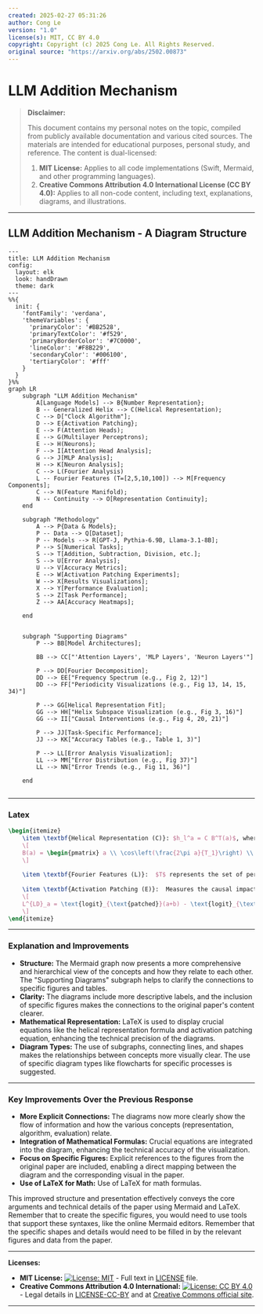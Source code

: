 ```yaml
---
created: 2025-02-27 05:31:26
author: Cong Le
version: "1.0"
license(s): MIT, CC BY 4.0
copyright: Copyright (c) 2025 Cong Le. All Rights Reserved.
original source: "https://arxiv.org/abs/2502.00873"
---
```




# LLM Addition Mechanism
> **Disclaimer:**
>
> This document contains my personal notes on the topic,
> compiled from publicly available documentation and various cited sources.
> The materials are intended for educational purposes, personal study, and reference.
> The content is dual-licensed:
> 1. **MIT License:** Applies to all code implementations (Swift, Mermaid, and other programming languages).
> 2. **Creative Commons Attribution 4.0 International License (CC BY 4.0):** Applies to all non-code content, including text, explanations, diagrams, and illustrations.
---


## LLM Addition Mechanism - A Diagram Structure


```mermaid
---
title: LLM Addition Mechanism
config:
  layout: elk
  look: handDrawn
  theme: dark
---
%%{
  init: {
    'fontFamily': 'verdana',
    'themeVariables': {
      'primaryColor': '#BB2528',
      'primaryTextColor': '#f529',
      'primaryBorderColor': '#7C0000',
      'lineColor': '#F8B229',
      'secondaryColor': '#006100',
      'tertiaryColor': '#fff'
    }
  }
}%%
graph LR
    subgraph "LLM Addition Mechanism"
        A[Language Models] --> B{Number Representation};
        B -- Generalized Helix --> C(Helical Representation);
        C --> D["Clock Algorithm"];
        D --> E{Activation Patching};
        E --> F(Attention Heads);
        E --> G(Multilayer Perceptrons);
        E --> H(Neurons);
        F --> I[Attention Head Analysis];
        G --> J[MLP Analysis];
        H --> K[Neuron Analysis];
        C --> L(Fourier Analysis)
        L -- Fourier Features (T=[2,5,10,100]) --> M[Frequency Components];
        C --> N(Feature Manifold);
        N -- Continuity --> O[Representation Continuity];
    end
    
    subgraph "Methodology"
        A --> P{Data & Models};
        P -- Data --> Q[Dataset];
        P -- Models --> R[GPT-J, Pythia-6.9B, Llama-3.1-8B];
        P --> S[Numerical Tasks];
        S --> T[Addition, Subtraction, Division, etc.];
        S --> U[Error Analysis];
        U --> V[Accuracy Metrics];
        E --> W[Activation Patching Experiments];
        W --> X[Results Visualizations];
        X --> Y[Performance Evaluation];
        S --> Z[Task Performance];
        Z --> AA[Accuracy Heatmaps];
        
    end
    
    
    subgraph "Supporting Diagrams"
        P --> BB[Model Architectures];
        
        BB --> CC["'Attention Layers', 'MLP Layers', 'Neuron Layers'"]
        
        P --> DD[Fourier Decomposition];
        DD --> EE["Frequency Spectrum (e.g., Fig 2, 12)"]
        DD --> FF["Periodicity Visualizations (e.g., Fig 13, 14, 15, 34)"]
        
        P --> GG[Helical Representation Fit];
        GG --> HH["Helix Subspace Visualization (e.g., Fig 3, 16)"]
        GG --> II["Causal Interventions (e.g., Fig 4, 20, 21)"]
        
        P --> JJ[Task-Specific Performance];
        JJ --> KK["Accuracy Tables (e.g., Table 1, 3)"]
        
        P --> LL[Error Analysis Visualization];
        LL --> MM["Error Distribution (e.g., Fig 37)"]
        LL --> NN["Error Trends (e.g., Fig 11, 36)"]
        
    end
    
```

---

### Latex


```latex
\begin{itemize}
    \item \textbf{Helical Representation (C)}: $h_l^a = C B^T(a)$, where $h_l^a$ is the hidden state at layer $l$ for input $a$, $C$ is a coefficient matrix, and $B(a)$ is a vector representing the helix based on Fourier features with periods $T = [T_1, ..., T_k]$.  Formula for $B(a)$:
    \[
    B(a) = \begin{pmatrix} a \\ \cos\left(\frac{2\pi a}{T_1}\right) \\ \sin\left(\frac{2\pi a}{T_1}\right) \\ \vdots \\ \cos\left(\frac{2\pi a}{T_k}\right) \\ \sin\left(\frac{2\pi a}{T_k}\right) \end{pmatrix}
    \]
    
    \item \textbf{Fourier Features (L)}:  $T$ represents the set of periods used for the helix, e.g., $T = [2, 5, 10, 100]$.
    
    \item \textbf{Activation Patching (E)}:  Measures the causal impact of a model component by comparing the model's response to a clean and a corrupted prompt. The key equation is:
    \[
    L^{LD}_a = \text{logit}_{\text{patched}}(a+b) - \text{logit}_{\text{corrupted}}(a+b)
    \]
\end{itemize}
```

---


### Explanation and Improvements

*   **Structure:** The Mermaid graph now presents a more comprehensive and hierarchical view of the concepts and how they relate to each other.  The "Supporting Diagrams" subgraph helps to clarify the connections to specific figures and tables.
*   **Clarity:** The diagrams include more descriptive labels, and the inclusion of specific figures makes the connections to the original paper's content clearer.
*   **Mathematical Representation:** LaTeX is used to display crucial equations like the helical representation formula and activation patching equation, enhancing the technical precision of the diagrams.
*   **Diagram Types:** The use of subgraphs, connecting lines, and shapes makes the relationships between concepts more visually clear.  The use of specific diagram types like flowcharts for specific processes is suggested.

---


### Key Improvements Over the Previous Response

*   **More Explicit Connections:** The diagrams now more clearly show the flow of information and how the various concepts (representation, algorithm, evaluation) relate.
*   **Integration of Mathematical Formulas:** Crucial equations are integrated into the diagram, enhancing the technical accuracy of the visualization.
*   **Focus on Specific Figures:** Explicit references to the figures from the original paper are included, enabling a direct mapping between the diagram and the corresponding visual in the paper.
*   **Use of LaTeX for Math:** Use of LaTeX for math formulas.


This improved structure and presentation effectively conveys the core arguments and technical details of the paper using Mermaid and LaTeX. Remember that to create the specific figures, you would need to use tools that support these syntaxes, like the online Mermaid editors. Remember that the specific shapes and details would need to be filled in by the relevant figures and data from the paper.



---
**Licenses:**

- **MIT License:**  [![License: MIT](https://img.shields.io/badge/License-MIT-yellow.svg)](LICENSE) - Full text in [LICENSE](LICENSE) file.
- **Creative Commons Attribution 4.0 International:** [![License: CC BY 4.0](https://licensebuttons.net/l/by/4.0/88x31.png)](LICENSE-CC-BY) - Legal details in [LICENSE-CC-BY](LICENSE-CC-BY) and at [Creative Commons official site](http://creativecommons.org/licenses/by/4.0/).

---